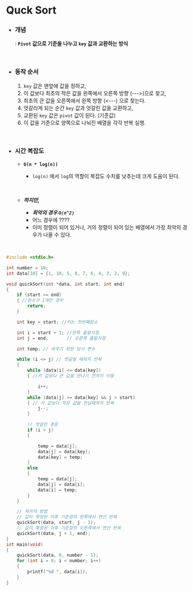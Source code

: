 # Quck Sort

- ### 개념

  : **`Pivot` 값으로 기준을 나누고 `key` 값과 교환하는 방식**

  </br> 

- ### 동작 순서

  1. `key`  값은 맨앞에 값을 정하고,
  2. 이 값보다 최초의 작은 값을 왼쪽에서 오른쪽 방향 (--->)으로 찾고,
  3. 최초의 큰 값을 오른쪽에서 왼쪽 방향 (<---) 으로 찾는다.
  4. 엇갈리게 되는 순간 `key` 값과 엇갈린 값을 교환하고,
  5. 교환된 `key`  값은 `pivot` 값이 된다. (기준값)
  6. 이 값을 기준으로 양쪽으로 나눠진 배열을 각각 반복 실행.

</br> 

- ### 시간 복잡도

  - **`O(n * log(n))`** 

    - `log(n)` 에서 `log`의 역할이 복잡도 수치를 낮추는데 크게 도움이 된다.

      </br> 

  - ***하지만,*** 

    - ***최악의 경우 `O(n^2)`***
    - 어느 경우에 ????
    - 이미 정렬이 되어 있거나, 거의 정렬이 되어 있는 배열에서 가장 최악의 경우가 나올 수 있다.

</br> 

```C
#include <stdio.h>

int number = 10;
int data[10] = {1, 10, 5, 8, 7, 6, 4, 3, 2, 9};

void quickSort(int *data, int start, int end)
{
    if (start >= end)
    { //원소가 1개인 경우
        return;
    }

    int key = start; //키는 첫번째원소

    int i = start + 1; //왼쪽 출발지점
    int j = end;       // 오른쪽 출발지점

    int temp; // 바꾸기 위한 임시 변수

    while (i <= j) // 엇갈릴 때까지 반복
    {
        while (data[i] <= data[key])
        { //키 값보다 큰 값을 만나기 전까지 이동

            i++;
        }
        while (data[j] >= data[key] && j > start)
        { // 키 값보다 작은 값을 만날때까지 반복
            j--;
        }

        // 엇갈린 경운
        if (i > j)
        {

            temp = data[j];
            data[j] = data[key];
            data[key] = temp;
        }
        else
        {
            temp = data[j];
            data[j] = data[i];
            data[i] = temp;
        }
    }

    // 재귀적 방법
    // 값이 확정된 이후 기준점의 왼쪽에서 연산 반복
    quickSort(data, start, j - 1);
    // 값이 확정된 이후 기준점의 오른쪽에서 연산 반복
    quickSort(data, j + 1, end);
}
int main(void)
{
    quickSort(data, 0, number - 1);
    for (int i = 0; i < number; i++)
    {
        printf("%d ", data[i]);
    }
}
```

